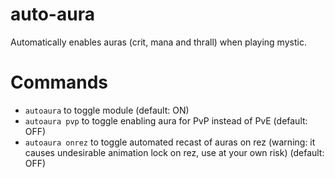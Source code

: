 # auto-aura
Automatically enables auras (crit, mana and thrall) when playing mystic.

# Commands
- `autoaura` to toggle module (default: ON)
- `autoaura pvp` to toggle enabling aura for PvP instead of PvE (default: OFF)
- `autoaura onrez` to toggle automated recast of auras on rez (warning: it causes undesirable animation lock on rez, use at your own risk) (default: OFF)
